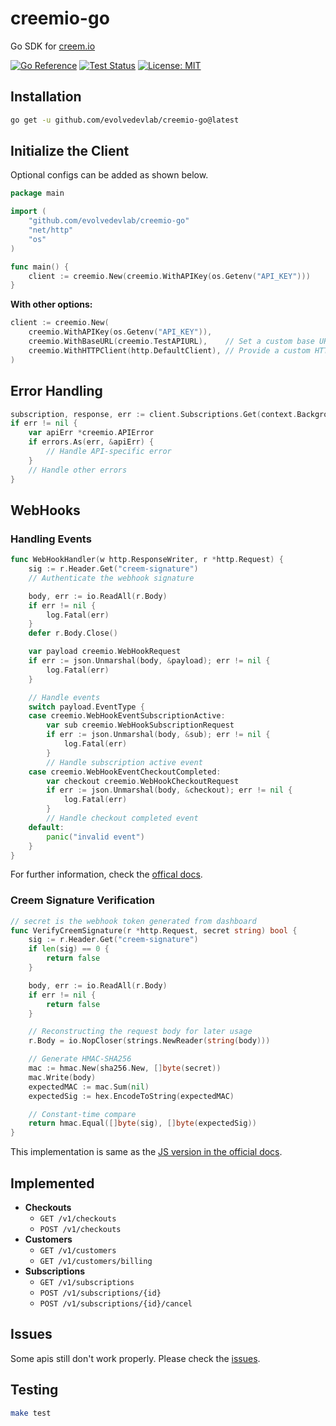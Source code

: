 # creemio-go

Go SDK for [creem.io](https://creem.io)

[![Go Reference](https://pkg.go.dev/badge/github.com/evolvedevlab/creemio-go.svg)](https://pkg.go.dev/github.com/evolvedevlab/creemio-go)
[![Test Status](https://github.com/evolvedevlab/creemio-go/actions/workflows/test.yml/badge.svg)](https://github.com/evolvedevlab/creemio-go/actions/workflows/test.yml)
[![License: MIT](https://img.shields.io/badge/License-MIT-blue.svg)](LICENSE)

## Installation

```sh
go get -u github.com/evolvedevlab/creemio-go@latest
```

## Initialize the Client

Optional configs can be added as shown below.

```go
package main

import (
    "github.com/evolvedevlab/creemio-go"
    "net/http"
    "os"
)

func main() {
    client := creemio.New(creemio.WithAPIKey(os.Getenv("API_KEY")))
}
```

**With other options:**

```go
client := creemio.New(
    creemio.WithAPIKey(os.Getenv("API_KEY")),
    creemio.WithBaseURL(creemio.TestAPIURL),    // Set a custom base URL
    creemio.WithHTTPClient(http.DefaultClient), // Provide a custom HTTP client
)
```

## Error Handling

```go
subscription, response, err := client.Subscriptions.Get(context.Background(), "sub_xxxxx")
if err != nil {
    var apiErr *creemio.APIError
    if errors.As(err, &apiErr) {
        // Handle API-specific error
    }
    // Handle other errors
}
```

## WebHooks

### Handling Events

```go
func WebHookHandler(w http.ResponseWriter, r *http.Request) {
    sig := r.Header.Get("creem-signature")
    // Authenticate the webhook signature

    body, err := io.ReadAll(r.Body)
    if err != nil {
        log.Fatal(err)
    }
    defer r.Body.Close()

    var payload creemio.WebHookRequest
    if err := json.Unmarshal(body, &payload); err != nil {
        log.Fatal(err)
    }

    // Handle events
    switch payload.EventType {
    case creemio.WebHookEventSubscriptionActive:
        var sub creemio.WebHookSubscriptionRequest
        if err := json.Unmarshal(body, &sub); err != nil {
            log.Fatal(err)
        }
        // Handle subscription active event
    case creemio.WebHookEventCheckoutCompleted:
        var checkout creemio.WebHookCheckoutRequest
        if err := json.Unmarshal(body, &checkout); err != nil {
            log.Fatal(err)
        }
        // Handle checkout completed event
    default:
        panic("invalid event")
    }
}
```

For further information, check the [offical docs](https://docs.creem.io/learn/webhooks).

### Creem Signature Verification

```go
// secret is the webhook token generated from dashboard
func VerifyCreemSignature(r *http.Request, secret string) bool {
	sig := r.Header.Get("creem-signature")
	if len(sig) == 0 {
		return false
	}

	body, err := io.ReadAll(r.Body)
	if err != nil {
		return false
	}

	// Reconstructing the request body for later usage
	r.Body = io.NopCloser(strings.NewReader(string(body)))

	// Generate HMAC-SHA256
	mac := hmac.New(sha256.New, []byte(secret))
	mac.Write(body)
	expectedMAC := mac.Sum(nil)
	expectedSig := hex.EncodeToString(expectedMAC)

	// Constant-time compare
	return hmac.Equal([]byte(sig), []byte(expectedSig))
}
```

This implementation is same as the [JS version in the official docs](https://docs.creem.io/learn/webhooks/verify-webhook-requests#how-to-verify-creem-signature).

## Implemented

- **Checkouts**
  - `GET /v1/checkouts`
  - `POST /v1/checkouts`
- **Customers**
  - `GET /v1/customers`
  - `GET /v1/customers/billing`
- **Subscriptions**
  - `GET /v1/subscriptions`
  - `POST /v1/subscriptions/{id}`
  - `POST /v1/subscriptions/{id}/cancel`

## Issues

Some apis still don't work properly. Please check the [issues](https://github.com/evolvedevlab/creemio-go/issues).

## Testing

```sh
make test
```
